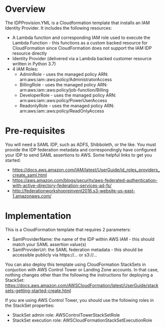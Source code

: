 # Overview
The IDPProvision.YML is a Cloudformation template that installs an IAM Identity Provider.  It includes the following resources:

- A Lambda function and corresponding IAM role used to execute the Lambda Function - this functions as a custom backed resource for CloudFormation since CloudFormation does not support the IAM IDP resource directly
- Identity Provider (delivered via a Lambda backed customer resource written in Python 3.7)
- 4 IAM Roles:
  - AdminRole - uses the managed policy ARN: arn:aws:iam::aws:policy/AdministratorAccess
  - BillingRole - uses the managed policy ARN: arn:aws:iam::aws:policy/job-function/Billing
  - DeveloperRole - uses the managed policy ARN: arn:aws:iam::aws:policy/PowerUserAccess
  - ReadonlyRole - uses the managed policy ARN: arn:aws:iam::aws:policy/ReadOnlyAccess

# Pre-requisites
You will need a SAML IDP, such as ADFS, Shibboleth, or the like.  You must provide the IDP federation metadata and correspondingly have configured your IDP to send SAML assertions to AWS.  Some helpful links to get you started:

- https://docs.aws.amazon.com/IAM/latest/UserGuide/id_roles_providers_create_saml.html
- https://aws.amazon.com/blogs/security/aws-federated-authentication-with-active-directory-federation-services-ad-fs/
- http://federationworkshopreinvent2016.s3-website-us-east-1.amazonaws.com/

# Implementation
This is a CloudFormation template that requires 2 parameters:

- SamlProviderName: the name of the IDP within AWS IAM - this should match your SAML assertion value(s)
- SamlProviderUrl: the SAML federation metadata - this should be accessible publicly via https://... or s3://...

You can also deploy this template using CloudFormation StackSets in conjuction with AWS Control Tower or Landing Zone accounts.  In that case, nothing changes other than the following the instructions for deploying a StackSet: https://docs.aws.amazon.com/AWSCloudFormation/latest/UserGuide/stacksets-getting-started-create.html

If you are using AWS Control Tower, you should use the following roles in the StackSet properties:

- StackSet admin role: AWSControlTowerStackSetRole
- StackSet execution role: AWSCloudFormationStackSetExecutionRole